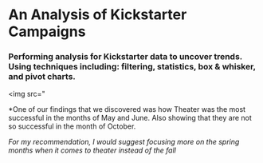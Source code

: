# An Analysis of Kickstarter Campaigns

### Performing analysis for Kickstarter data to uncover trends. Using techniques including: filtering, statistics, box & whisker, and pivot charts. 
<img src="

*One of our findings that we discovered was how Theater was the most successful in the months of May and June. Also showing that they are not so successful in the month of October.

*For my recommendation, I would suggest focusing more on the spring months when it comes to theater instead of the fall* 
